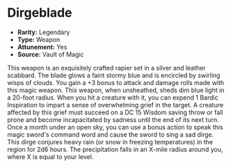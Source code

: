 # Dirgeblade

- **Rarity:** Legendary
- **Type:** Weapon
- **Attunement:** Yes
- **Source:** Vault of Magic

This weapon is an exquisitely crafted rapier set in a silver and leather scabbard. The blade glows a faint stormy blue and is encircled by swirling wisps of clouds. You gain a +3 bonus to attack and damage rolls made with this magic weapon. This weapon, when unsheathed, sheds dim blue light in a 20-foot radius. When you hit a creature with it, you can expend 1 Bardic Inspiration to impart a sense of overwhelming grief in the target. A creature affected by this grief must succeed on a DC 15 Wisdom saving throw or fall prone and become incapacitated by sadness until the end of its next turn. Once a month under an open sky, you can use a bonus action to speak this magic sword's command word and cause the sword to sing a sad dirge. This dirge conjures heavy rain (or snow in freezing temperatures) in the region for 2d6 hours. The precipitation falls in an X-mile radius around you, where X is equal to your level.
